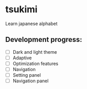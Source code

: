 # tsukimi

Learn japanese alphabet

## Development progress:

- [ ] Dark and light theme
- [ ] Adaptive
- [ ] Optimization features
- [ ] Navigation
- [ ] Setting panel
- [ ] Navigation panel
